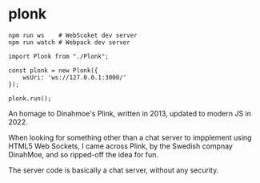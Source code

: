 # plonk

    npm run ws    # WebScoket dev server
    npm run watch # Webpack dev server

    import Plonk from "./Plonk";

    const plonk = new Plonk({
        wsUri: 'ws://127.0.0.1:3000/'
    });

    plonk.run();

An homage to Dinahmoe's Plink, written in 2013, updated to modern JS in 2022.

When looking for something other than a chat server to impplement using HTML5 Web Sockets,
I came across Plink, by the Swedish compnay DinahMoe, and so ripped-off the idea for fun.

The server code is basically a chat server, without any security.
